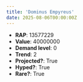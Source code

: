 ```yaml
---
title: 'Dominus Empyreus'
date: 2025-08-06T00:00:00Z
---
```

- **RAP**: 13577229
- **Value**: 40000000
- **Demand level**: 0
- **Trend**: 2
- **Projected?**: True
- **Hyped?**: True
- **Rare?**: True
